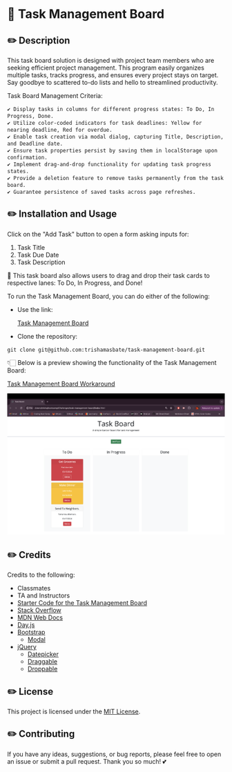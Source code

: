 # 📆 Task Management Board

## ✏️ Description

This task board solution is designed with project team members who are seeking efficient project management. This program easily organizes multiple tasks, tracks progress, and ensures every project stays on target. Say goodbye to scattered to-do lists and hello to streamlined productivity.

Task Board Management Criteria:

    ✔️ Display tasks in columns for different progress states: To Do, In Progress, Done.
    ✔️ Utilize color-coded indicators for task deadlines: Yellow for nearing deadline, Red for overdue.
    ✔️ Enable task creation via modal dialog, capturing Title, Description, and Deadline date.
    ✔️ Ensure task properties persist by saving them in localStorage upon confirmation.
    ✔️ Implement drag-and-drop functionality for updating task progress states.
    ✔️ Provide a deletion feature to remove tasks permanently from the task board.
    ✔️ Guarantee persistence of saved tasks across page refreshes.

## ✏️ Installation and Usage

Click on the "Add Task" button to open a form asking inputs for:

1. Task Title
2. Task Due Date
3. Task Description

🎉 This task board also allows users to drag and drop their task cards to respective lanes: To Do, In Progress, and Done!

To run the Task Management Board, you can do either of the following:

* Use the link:
  
  [Task Management Board](https://trishamasbate.github.io/task-management-board/)

* Clone the repository:
```
git clone git@github.com:trishamasbate/task-management-board.git
```

👇🏻 Below is a preview showing the functionality of the Task Management Board:

[Task Management Board Workaround](https://youtu.be/mJjYyUOIPGw?si=dbNAT-2gk3OOLsTf)



![Task Management Board Screenshot](./assets/images/task-board.png)


## ✏️ Credits

Credits to the following:

- Classmates
- TA and Instructors
- [Starter Code for the Task Management Board](https://github.com/coding-boot-camp/musical-happiness)
- [Stack Overflow](https://stackoverflow.com/?newreg=f63e9ea2d90e48e6b29cd0118dd59f99)
- [MDN Web Docs](https://developer.mozilla.org/en-US/)
- [Day.js](https://day.js.org/en/)
- [Bootstrap](https://getbootstrap.com/)
    - [Modal](https://getbootstrap.com/docs/5.3/components/modal/#how-it-works)
- [jQuery](https://jqueryui.com/)
    - [Datepicker](https://jqueryui.com/datepicker/)
    - [Draggable](https://jqueryui.com/draggable/)
    - [Droppable](https://jqueryui.com/droppable/)


## ✏️ License

This project is licensed under the [MIT License](https://opensource.org/licenses/MIT).


## ✏️ Contributing

If you have any ideas, suggestions, or bug reports, please feel free to open an issue or submit a pull request. Thank you so much! 💕